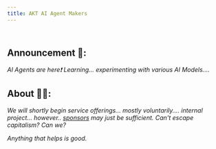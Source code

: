 ```yaml
---
title: AKT AI Agent Makers
---
```

<header>

</header>

## Announcement 📢: 


_AI Agents are here❗ Learning... experimenting with various AI Models...._
<!--
<img src=https://octodex.github.com/images/constructocat2.jpg alt=celebrate width=300 align=right>
-->


## About 🫵🏿:


_We will shortly begin service offerings... mostly voluntarily.... internal project... however.. [sponsors](https://github.com/sponsors/accounts) may just be sufficient. Can't escape capitalism? Can we?_

_Anything that helps is good._

<!--
<img src=https://octodex.github.com/images/constructocat2.jpg alt=celebrate width=300 align=right>
-->